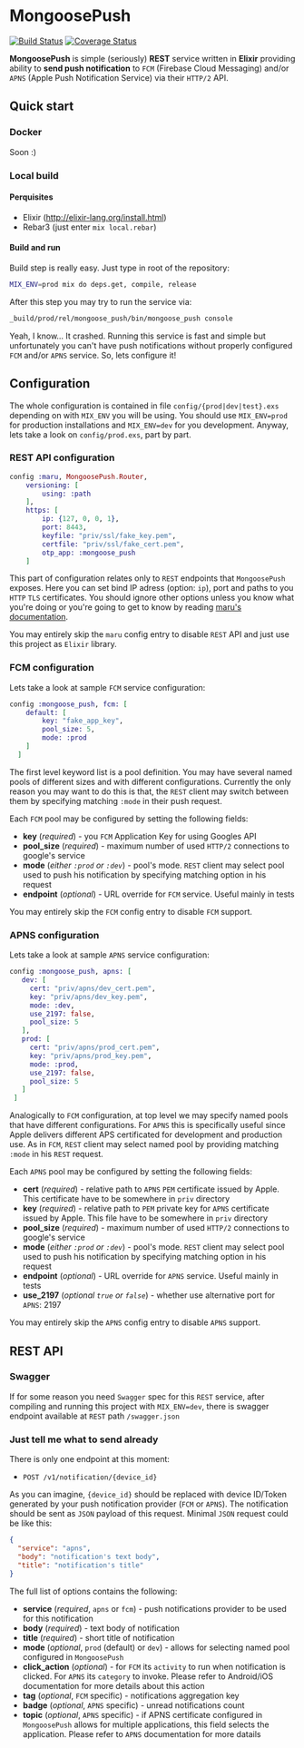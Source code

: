 # MongoosePush

[![Build Status](https://travis-ci.org/esl/MongoosePush.svg?branch=initial_implementation)](https://travis-ci.org/esl/MongoosePush) [![Coverage Status](https://coveralls.io/repos/github/esl/MongoosePush/badge.svg?branch=initial_implementation)](https://coveralls.io/github/esl/MongoosePush?branch=initial_implementation)

**MongoosePush** is simple (seriously) **REST** service written in **Elixir** providing ability to **send push
notification** to `FCM` (Firebase Cloud Messaging) and/or
`APNS` (Apple Push Notification Service) via their `HTTP/2` API.

## Quick start

### Docker

Soon :)

### Local build

#### Perquisites

* Elixir (http://elixir-lang.org/install.html)
* Rebar3 (just enter ```mix local.rebar```)

#### Build and run

Build step is really easy. Just type in root of the repository:
```bash
MIX_ENV=prod mix do deps.get, compile, release
```

After this step you may try to run the service via:
```bash
_build/prod/rel/mongoose_push/bin/mongoose_push console
```

Yeah, I know... It crashed. Running this service is fast and simple but unfortunately you can't have push notifications without properly configured `FCM` and/or `APNS` service. So, lets configure it!

## Configuration

The whole configuration is contained in file `config/{prod|dev|test}.exs` depending on with `MIX_ENV` you will be using. You should use `MIX_ENV=prod` for production installations and `MIX_ENV=dev` for you development. Anyway, lets take a look on `config/prod.exs`, part by part.  

### REST API configuration

```elixir
config :maru, MongoosePush.Router,
    versioning: [
        using: :path
    ],
    https: [
        ip: {127, 0, 0, 1},
        port: 8443,
        keyfile: "priv/ssl/fake_key.pem",
        certfile: "priv/ssl/fake_cert.pem",
        otp_app: :mongoose_push
    ]
```

This part of configuration relates only to `REST` endpoints that `MongoosePush` exposes. Here you can set bind IP adress (option: `ip`), port and paths to you `HTTP` `TLS` certificates. You should ignore other options unless you know what you're doing or you're going to get to know by reading [maru's documentation](https://maru.readme.io/docs).

You may entirely skip the `maru` config entry to disable `REST` API and just use this project as `Elixir` library.

### FCM configuration
Lets take a look at sample `FCM` service configuration:
```elixir
config :mongoose_push, fcm: [
    default: [
        key: "fake_app_key",
        pool_size: 5,
        mode: :prod
    ]
  ]
```

The first level keyword list is a pool definition. You may have several named pools of different sizes and with different configurations. Currently the only reason you may want to do this is that, the `REST` client may switch between them by specifying matching `:mode` in their push request.

Each `FCM` pool may be configured by setting the following fields:
* **key** (*required*) - you `FCM` Application Key for using Googles API
* **pool_size** (*required*) - maximum number of used `HTTP/2` connections to google's service
* **mode** (*either `:prod` or `:dev`*) - pool's mode. `REST` client may select pool used to push his notification by specifying matching option in his request
* **endpoint** (*optional*) - URL override for `FCM` service. Useful mainly in tests

You may entirely skip the `FCM` config entry to disable `FCM` support.

### APNS configuration

Lets take a look at sample `APNS` service configuration:
```elixir
config :mongoose_push, apns: [
   dev: [
     cert: "priv/apns/dev_cert.pem",
     key: "priv/apns/dev_key.pem",
     mode: :dev,
     use_2197: false,
     pool_size: 5
   ],
   prod: [
     cert: "priv/apns/prod_cert.pem",
     key: "priv/apns/prod_key.pem",
     mode: :prod,
     use_2197: false,
     pool_size: 5
   ]
 ]
 ```
Analogically to `FCM` configuration, at top level we may specify named pools that have different configurations. For `APNS` this is specifically useful since Apple delivers different APS certificated for development and production use. As in `FCM`, `REST` client may select named pool by providing matching `:mode` in his `REST` request.

Each `APNS` pool may be configured by setting the following fields:
* **cert** (*required*) - relative path to `APNS` `PEM` certificate issued by Apple. This certificate have to be somewhere in `priv` directory
* **key** (*required*) - relative path to `PEM` private key for `APNS` certificate issued by Apple. This file have to be somewhere in `priv` directory
* **pool_size** (*required*) - maximum number of used `HTTP/2` connections to google's service
* **mode** (*either `:prod` or `:dev`*) - pool's mode. `REST` client may select pool used to push his notification by specifying matching option in his request
* **endpoint** (*optional*) - URL override for `APNS` service. Useful mainly in tests
* **use_2197** (*optional `true` or `false`*) - whether use alternative port for `APNS`: 2197

You may entirely skip the `APNS` config entry to disable `APNS` support.

## REST API

### Swagger

If for some reason you need `Swagger` spec for this `REST` service, after compiling and running this project with `MIX_ENV=dev`, there is swagger endpoint available at `REST` path `/swagger.json`

### Just tell me what to send already

There is only one endpoint at this moment:
* `POST /v1/notification/{device_id}`

As you can imagine, `{device_id}` should be replaced with device ID/Token generated by your push notification provider (`FCM` or `APNS`). The notification should be sent as `JSON` payload of this request. Minimal `JSON` request could be like this:

```json
{
  "service": "apns",
  "body": "notification's text body",
  "title": "notification's title"
}
```

The full list of options contains the following:
* **service** (*required*, `apns` or `fcm`) - push notifications provider to be used for this notification
* **body** (*required*) - text body of notification
* **title** (*required*) - short title of notification
* **mode** (*optional*, `prod` (default) or `dev`) - allows for selecting named pool configured in `MongoosePush`
* **click_action** (*optional*) - for `FCM` its `activity` to run when notification is clicked. For `APNS` its `category` to invoke. Please refer to Android/iOS documentation for more details about this action
* **tag** (*optional*, `FCM` specific) - notifications aggregation key
* **badge** (*optional*, `APNS` specific) - unread notifications count
* **topic** (*optional*, `APNS` specific) - if APNS certificate configured in `MongoosePush` allows for multiple applications, this field selects the application. Please refer to `APNS` documentation for more datails
